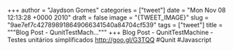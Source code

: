 
+++
author = "Jaydson Gomes"
categories = ["tweet"]
date = "Mon Nov 08 12:13:28 +0000 2010"
draft = false
image = "{TWEET_IMAGE}"
slug = "9ae7ef7c427898918649066341540a84704cf539"
tags = ["tweet"]
title = """Blog Post - QunitTestMach..."""
+++
Blog Post - QunitTestMachine  - Testes unitários simplificados http://goo.gl/G3TQQ #Qunit #Javascript
